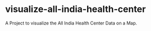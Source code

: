 # visualize-all-india-health-center
A Project to visualize the All India Health Center Data on a Map.
